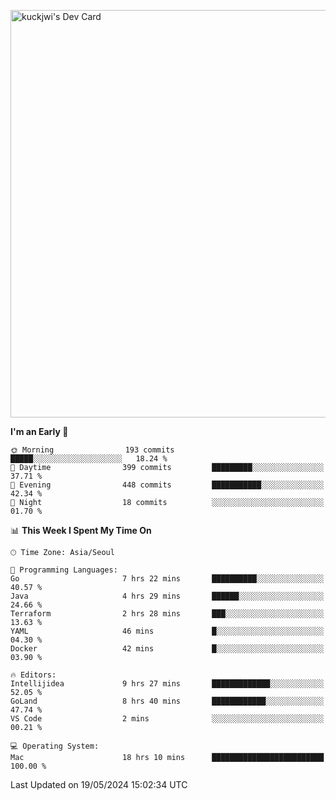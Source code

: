 <a href="https://app.daily.dev/kuckhwancho"><img src="https://api.daily.dev/devcards/v2/efef39c8028947428b3c0b486b9cd9b6.png?r=iz2&type=wide" width="652" alt="kuckjwi's Dev Card"/></a>

<!--START_SECTION:waka-->
**I'm an Early 🐤** 

```text
🌞 Morning                193 commits         █████░░░░░░░░░░░░░░░░░░░░   18.24 % 
🌆 Daytime                399 commits         █████████░░░░░░░░░░░░░░░░   37.71 % 
🌃 Evening                448 commits         ███████████░░░░░░░░░░░░░░   42.34 % 
🌙 Night                  18 commits          ░░░░░░░░░░░░░░░░░░░░░░░░░   01.70 % 
```


📊 **This Week I Spent My Time On** 

```text
🕑︎ Time Zone: Asia/Seoul

💬 Programming Languages: 
Go                       7 hrs 22 mins       ██████████░░░░░░░░░░░░░░░   40.57 % 
Java                     4 hrs 29 mins       ██████░░░░░░░░░░░░░░░░░░░   24.66 % 
Terraform                2 hrs 28 mins       ███░░░░░░░░░░░░░░░░░░░░░░   13.63 % 
YAML                     46 mins             █░░░░░░░░░░░░░░░░░░░░░░░░   04.30 % 
Docker                   42 mins             █░░░░░░░░░░░░░░░░░░░░░░░░   03.90 % 

🔥 Editors: 
Intellijidea             9 hrs 27 mins       █████████████░░░░░░░░░░░░   52.05 % 
GoLand                   8 hrs 40 mins       ████████████░░░░░░░░░░░░░   47.74 % 
VS Code                  2 mins              ░░░░░░░░░░░░░░░░░░░░░░░░░   00.21 % 

💻 Operating System: 
Mac                      18 hrs 10 mins      █████████████████████████   100.00 % 
```


 Last Updated on 19/05/2024 15:02:34 UTC
<!--END_SECTION:waka-->
